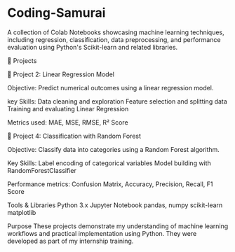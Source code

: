 # Coding-Samurai

A collection of Colab Notebooks showcasing machine learning techniques, including regression, classification, data preprocessing, and performance evaluation using Python's Scikit-learn and related libraries.  

📂 Projects

📌 Project 2: Linear Regression Model

Objective: Predict numerical outcomes using a linear regression model.

key Skills:
Data cleaning and exploration
Feature selection and splitting data
Training and evaluating Linear Regression

Metrics used: MAE, MSE, RMSE, R² Score

📌 Project 4: Classification with Random Forest

Objective: Classify data into categories using a Random Forest algorithm.

Key Skills:
Label encoding of categorical variables
Model building with RandomForestClassifier

Performance metrics: Confusion Matrix, Accuracy, Precision, Recall, F1 Score

Tools & Libraries
Python 3.x
Jupyter Notebook
pandas, numpy
scikit-learn
matplotlib

Purpose
These projects demonstrate my understanding of machine learning workflows and practical implementation using Python. They were developed as part of my internship training.
